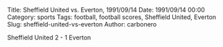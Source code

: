 Title: Sheffield United vs. Everton, 1991/09/14
Date: 1991/09/14 00:00
Category: sports
Tags: football, football scores, Sheffield United, Everton
Slug: sheffield-united-vs-everton
Author: carbonero


Sheffield United 2 - 1 Everton

